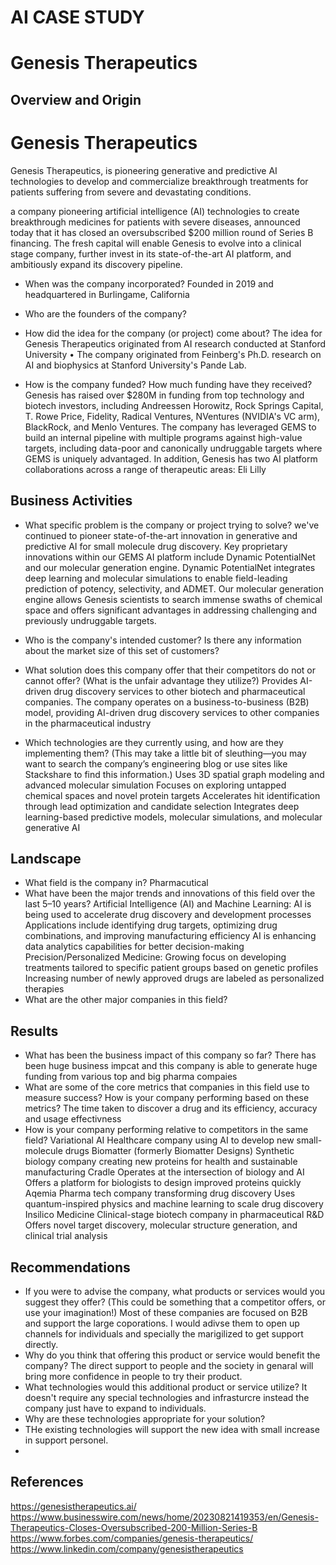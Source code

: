 # AI CASE STUDY
# Genesis Therapeutics
## Overview and Origin

# Genesis Therapeutics
Genesis Therapeutics, is pioneering generative and predictive AI technologies to develop and commercialize breakthrough treatments for patients suffering from severe and devastating conditions.

a company pioneering artificial intelligence (AI) technologies to create breakthrough medicines for patients with severe diseases, announced today that it has closed an oversubscribed $200 million round of Series B financing. The fresh capital will enable Genesis to evolve into a clinical stage company, further invest in its state-of-the-art AI platform, and ambitiously expand its discovery pipeline.
* When was the company incorporated?
Founded in 2019 and headquartered in Burlingame, California
* Who are the founders of the company?

* How did the idea for the company (or project) come about?
 The idea for Genesis Therapeutics originated from AI research conducted at Stanford University
•	The company originated from Feinberg's Ph.D. research on AI and biophysics at Stanford University's Pande Lab.
* How is the company funded? How much funding have they received?
Genesis has raised over $280M in funding from top technology and biotech investors, including Andreessen Horowitz, Rock Springs Capital, T. Rowe Price, Fidelity, Radical Ventures, NVentures (NVIDIA's VC arm), BlackRock, and Menlo Ventures. The company has leveraged GEMS to build an internal pipeline with multiple programs against high-value targets, including data-poor and canonically undruggable targets where GEMS is uniquely advantaged. In addition, Genesis has two AI platform collaborations across a range of therapeutic areas: Eli Lilly
## Business Activities

* What specific problem is the company or project trying to solve?
we've continued to pioneer state-of-the-art innovation in generative and predictive AI for small molecule drug discovery. Key proprietary innovations within our GEMS AI platform include Dynamic PotentialNet and our molecular generation engine. Dynamic PotentialNet integrates deep learning and molecular simulations to enable field-leading prediction of potency, selectivity, and ADMET. Our molecular generation engine allows Genesis scientists to search immense swaths of chemical space and offers significant advantages in addressing challenging and previously undruggable targets.
* Who is the company's intended customer? Is there any information about the market size of this set of customers?

* What solution does this company offer that their competitors do not or cannot offer? (What is the unfair advantage they utilize?)
Provides AI-driven drug discovery services to other biotech and pharmaceutical companies.
The company operates on a business-to-business (B2B) model, providing AI-driven drug discovery services to other companies in the pharmaceutical industry

* Which technologies are they currently using, and how are they implementing them? (This may take a little bit of sleuthing&mdash;you may want to search the company’s engineering blog or use sites like Stackshare to find this information.)
Uses 3D spatial graph modeling and advanced molecular simulation
Focuses on exploring untapped chemical spaces and novel protein targets
Accelerates hit identification through lead optimization and candidate selection
Integrates deep learning-based predictive models, molecular simulations, and molecular generative AI
## Landscape

* What field is the company in?
Pharmacutical
* What have been the major trends and innovations of this field over the last 5&ndash;10 years?
Artificial Intelligence (AI) and Machine Learning:
AI is being used to accelerate drug discovery and development processes
Applications include identifying drug targets, optimizing drug combinations, and improving manufacturing efficiency
AI is enhancing data analytics capabilities for better decision-making
Precision/Personalized Medicine:
Growing focus on developing treatments tailored to specific patient groups based on genetic profiles
Increasing number of newly approved drugs are labeled as personalized therapies
* What are the other major companies in this field?

## Results

* What has been the business impact of this company so far?
There has been huge business impcat and this company is able to generate huge funding from various top and big pharma compaies
* What are some of the core metrics that companies in this field use to measure success? How is your company performing based on these metrics?
  The time taken to discover a drug and its efficiency, accuracy  and usage effectivness
* How is your company performing relative to competitors in the same field?
Variational AI
Healthcare company using AI to develop new small-molecule drugs
Biomatter (formerly Biomatter Designs)
Synthetic biology company creating new proteins for health and sustainable manufacturing
Cradle
Operates at the intersection of biology and AI
Offers a platform for biologists to design improved proteins quickly
Aqemia
Pharma tech company transforming drug discovery
Uses quantum-inspired physics and machine learning to scale drug discovery
Insilico Medicine
Clinical-stage biotech company in pharmaceutical R&D
Offers novel target discovery, molecular structure generation, and clinical trial analysis
## Recommendations

* If you were to advise the company, what products or services would you suggest they offer? (This could be something that a competitor offers, or use your imagination!)
Most of these companies are focused on B2B and support the large coporations. I would adivse them to open up channels for individuals and specially the marigilized to get support directly.
* Why do you think that offering this product or service would benefit the company?
  The direct support to people and the society in genaral will bring more confidence in people to try their product.
* What technologies would this additional product or service utilize?
  It doesn't require any special technologies and infrasturcre instead the company just have to expand to individuals.
* Why are these technologies appropriate for your solution?
*   THe existing technologies will support the new idea with small increase in support personel.
*   
## References
https://genesistherapeutics.ai/
https://www.businesswire.com/news/home/20230821419353/en/Genesis-Therapeutics-Closes-Oversubscribed-200-Million-Series-B
https://www.forbes.com/companies/genesis-therapeutics/
https://www.linkedin.com/company/genesistherapeutics
